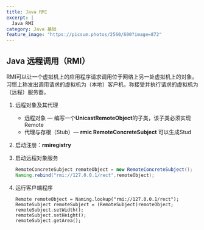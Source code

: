 ```yaml
---
title: Java RMI
excerpt: |
  Java RMI
category: Java 基础
feature_image: "https://picsum.photos/2560/600?image=872"
---
```

## Java 远程调用（RMI）

RMI可以让一个虚拟机上的应用程序请求调用位于网络上另一处虚拟机上的对象。习惯上称发出调用请求的虚拟机为（本地）客户机，称接受并执行请求的虚拟机为（远程）服务器。

1. 远程对象及其代理

   - 远程对象 — 编写一个**UnicastRemoteObject**的子类，该子类必须实现Remote
   - 代理与存根（Stub）— **rmic  RemoteConcreteSubject**  可以生成Stud

2. 启动注册：**rmiregistry**

3. 启动远程对象服务

   ```java
   RemoteConcreteSubject remoteObject = new RemoteConcreteSubject();
   Naming.rebind("rmi://127.0.0.1/rect",remoteObject);
   ```

4. 运行客户端程序

   ```
   Remote remoteObject = Naming.lookup("rmi://127.0.0.1/rect");
   RemoteSubject remoteSubject = (RemoteSubject)remoteObject;
   remoteSubject.setWidth();
   remoteSubject.setHeight();
   remoteSubject.getArea();
   ```

   ​
